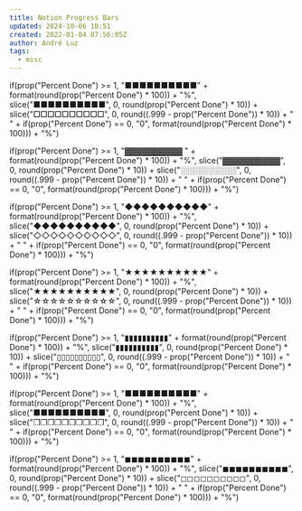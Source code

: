 ```yaml
---
title: Notion Progress Bars
updated: 2024-10-06 10:51
created: 2022-01-04 07:56:05Z
author: André Luz
tags:
  - misc
---
```


if(prop("Percent Done") >= 1, "■■■■■■■■■■" + format(round(prop("Percent Done") * 100)) + "%", slice("■■■■■■■■■■", 0, round(prop("Percent Done") * 10)) + slice("**☐☐☐☐☐☐☐☐☐☐**", 0, round((.999 - prop("Percent Done")) * 10)) + " " + if(prop("Percent Done") == 0, "0", format(round(prop("Percent Done") * 100))) + "%")

if(prop("Percent Done") >= 1, "▓▓▓▓▓▓▓▓▓▓ " + format(round(prop("Percent Done") * 100)) + "%", slice("▓▓▓▓▓▓▓▓▓▓", 0, round(prop("Percent Done") * 10)) + slice("░░░░░░░░░░", 0, round((.999 - prop("Percent Done")) * 10)) + " " + if(prop("Percent Done") == 0, "0", format(round(prop("Percent Done") * 100))) + "%")

if(prop("Percent Done") >= 1, "◆◆◆◆◆◆◆◆◆◆" + format(round(prop("Percent Done") * 100)) + "%", slice("◆◆◆◆◆◆◆◆◆◆", 0, round(prop("Percent Done") * 10)) + slice("◇◇◇◇◇◇◇◇◇◇", 0, round((.999 - prop("Percent Done")) * 10)) + " " + if(prop("Percent Done") == 0, "0", format(round(prop("Percent Done") * 100))) + "%")

if(prop("Percent Done") >= 1, "★★★★★★★★★★" + format(round(prop("Percent Done") * 100)) + "%", slice("★★★★★★★★★★", 0, round(prop("Percent Done") * 10)) + slice("☆☆☆☆☆☆☆☆☆☆", 0, round((.999 - prop("Percent Done")) * 10)) + " " + if(prop("Percent Done") == 0, "0", format(round(prop("Percent Done") * 100))) + "%")

if(prop("Percent Done") >= 1, "▮▮▮▮▮▮▮▮▮▮" + format(round(prop("Percent Done") * 100)) + "%", slice("▮▮▮▮▮▮▮▮▮▮", 0, round(prop("Percent Done") * 10)) + slice("▯▯▯▯▯▯▯▯▯▯", 0, round((.999 - prop("Percent Done")) * 10)) + " " + if(prop("Percent Done") == 0, "0", format(round(prop("Percent Done") * 100))) + "%")

if(prop("Percent Done") >= 1, "■■■■■■■■■■" + format(round(prop("Percent Done") * 100)) + "%", slice("■■■■■■■■■■", 0, round(prop("Percent Done") * 10)) + slice("❒❒❒❒❒❒❒❒❒❒", 0, round((.999 - prop("Percent Done")) * 10)) + " " + if(prop("Percent Done") == 0, "0", format(round(prop("Percent Done") * 100))) + "%")

if(prop("Percent Done") >= 1, "◼◼◼◼◼◼◼◼◼◼" + format(round(prop("Percent Done") * 100)) + "%", slice("◼◼◼◼◼◼◼◼◼◼", 0, round(prop("Percent Done") * 10)) + slice("◻◻◻◻◻◻◻◻◻◻", 0, round((.999 - prop("Percent Done")) * 10)) + " " + if(prop("Percent Done") == 0, "0", format(round(prop("Percent Done") * 100))) + "%")